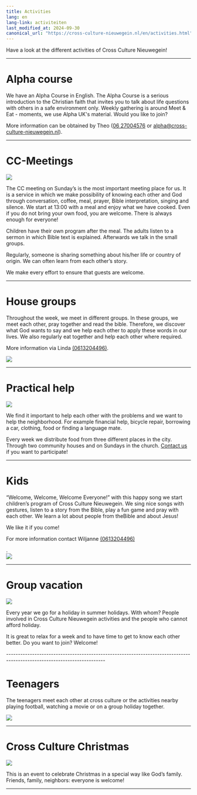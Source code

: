 ```yaml
---
title: Activities
lang: en
lang-link: activiteiten
last_modified_at: 2024-09-30
canonical_url: "https://cross-culture-nieuwegein.nl/en/activities.html"
---
```

Have a look at the different activities of Cross Culture Nieuwegein!

------------------------------------------------------------------------------------------------------------------------
# Alpha course
<div class="flex-container">
<div>
<p>
We have an Alpha Course in English. The Alpha Course is a serious introduction to the Christian faith that invites you to talk about life questions with others in a safe environment only.
Weekly gathering is around Meet & Eat - moments, we use Alpha UK's material. Would you like to join?
</p>
<p>More information can be obtained by Theo (<a href="tel://+31627004576">06 27004576</a> or <a href=" mailto:alpha@cross-culture-nieuwegein.nl">alpha@cross-culture-nieuwegein.nl</a>).</p>
</div>
</div>

------------------------------------------------------------------------------------------------------------------------

# CC-Meetings
<div class="flex-container">
<div class="left"><img class="img-thumbnail" src="../assets/img/cc-meeting1.jpg" style="max-width: 300px" /></div>
<div>
<p>The CC meeting on Sunday’s is the most important meeting place for us. It is a service in which we make possibility of knowing each other and God through conversation, coffee, meal, prayer, Bible interpretation, singing and silence. We start at 13:00 with a meal and enjoy what we have cooked. Even if you do not bring your own food, you are welcome. There is always enough for everyone!</p>
<p>Children have their own program after the meal. The adults listen to a sermon in which Bible text is explained. Afterwards we talk in the small groups.</p>
<p>Regularly, someone is sharing something about his/her life or country of origin. We can often learn from each other’s story.</p>
<p>We make every effort to ensure that guests are welcome.</p>
</div>
</div>

------------------------------------------------------------------------------------------------------------------------

# House groups
<div class="flex-container">
<div>
<p>Throughout the week, we meet in different groups. In these groups, we meet each other, pray together and read the bible. Therefore, we discover what God wants to say and we help each other to apply these words in our lives. We also regularly eat together and help each other where required.</p>

<p>More information via Linda <a href="tel:=31613204496">(0613204496)</a>.</p>
</div>
<div class="right"><img src="../assets/img/huisgroepen.jpg" style="max-width: 300px"></div>
</div>

------------------------------------------------------------------------------------------------------------------------

# Practical help
<div class="flex-container">
<div class="left"><img src="../assets/img/praktische-hulp.jpg" style="max-width: 300px"></div>
<div>
<p>We find it important to help each other with the problems and we want to help the neighborhood. For example financial help, bicycle repair, borrowing a car, clothing, food or finding a language mate.</p>
<p>Every week we distribute food from three different places in the city. Through two community houses and on Sundays in the church. <a href="en/contact.html">Contact us</a> if you want to participate!</p>
</div>
</div>

------------------------------------------------------------------------------------------------------------------------

# Kids
<div class="flex-container">
<div>
<p>“Welcome, Welcome, Welcome Everyone!” with this happy song we start children’s program of Cross Culture Nieuwegein. We sing nice songs with gestures, listen to a story from the Bible, play a fun game and pray with each other. We learn a lot about people from theBible and about Jesus!</p>
<p>We like it if you come!</p>

<p>For more information contact Wiljanne <a href="tel:+31613204496">(0613204496)</a></p>.
</div>
<div class="right"><img src="../assets/img/kids.jpg" style="max-width: 300px"></div>
</div>

------------------------------------------------------------------------------------------------------------------------

# Group vacation
<div class="flex-container">
<div class="left"><img src="../assets/img/groepsvakantie.jpg" style="max-width: 300px"></div>
<div>
<p>Every year we go for a holiday in summer holidays. With whom? People involved in Cross Culture Nieuwegein activities and the people who cannot afford holiday.</p>
<p>It is great to relax for a week and to have time to get to know each other better. Do you want to join? Welcome!</p>
</div>
</div>
------------------------------------------------------------------------------------------------------------------------

# Teenagers
<div class="flex-container">
<div>
<p>The teenagers meet each other at cross culture or the activities nearby playing football, watching a movie or on a group holiday together.</p>
</div>
<div class="right"><img src="../assets/img/tieners.jpg" style="max-width: 300px"></div>
</div>

------------------------------------------------------------------------------------------------------------------------

# Cross Culture Christmas
<div class="flex-container">
<div class="left"><img src="../assets/img/christmas.jpg" style="max-width: 300px"></div>
<div>
<p>This is an event to celebrate Christmas in a special way like God’s family. Friends, family, neighbors: everyone is welcome!</p>
</div>
</div>

------------------------------------------------------------------------------------------------------------------------